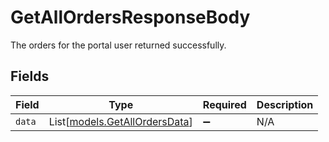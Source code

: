 # GetAllOrdersResponseBody

The orders for the portal user returned successfully.


## Fields

| Field                                                          | Type                                                           | Required                                                       | Description                                                    |
| -------------------------------------------------------------- | -------------------------------------------------------------- | -------------------------------------------------------------- | -------------------------------------------------------------- |
| `data`                                                         | List[[models.GetAllOrdersData](../models/getallordersdata.md)] | :heavy_minus_sign:                                             | N/A                                                            |